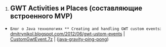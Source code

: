 1. GWT Activities и Places (составляющие встроенного MVP)
   ------------------------------------------------------
* `Блог о Java технологиях ** Creating and handling GWT сustom events`: [dmitrynikol.blogspot.com/2012/06/gwt-ustom-events](http://dmitrynikol.blogspot.com/2012/06/gwt-ustom-events.html) | [CustomGwtEvent.7z](http://dl.dropbox.com/u/5316293/blogspot/Event/CustomGwtEvent.7z)
| ([java-gravity-ping-pong](https://github.com/dmitrynikol/java-gravity-ping-pong))



